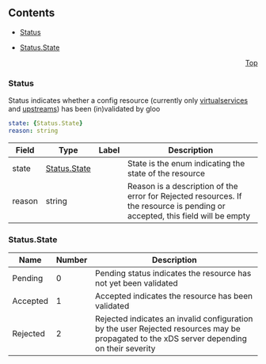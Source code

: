 <a name="top"></a>

## Contents
  - [Status](#v1.Status)

  - [Status.State](#v1.Status.State)


<a name="status"></a>
<p align="right"><a href="#top">Top</a></p>




<a name="v1.Status"></a>

### Status
Status indicates whether a config resource (currently only [virtualservices](../introduction/concepts.md) and [upstreams](../introduction/concepts.md)) has been (in)validated by gloo


```yaml
state: {Status.State}
reason: string

```
| Field | Type | Label | Description |
| ----- | ---- | ----- | ----------- |
| state | [Status.State](status.md#v1.Status.State) |  | State is the enum indicating the state of the resource |
| reason | string |  | Reason is a description of the error for Rejected resources. If the resource is pending or accepted, this field will be empty |





 


<a name="v1.Status.State"></a>

### Status.State


| Name | Number | Description |
| ---- | ------ | ----------- |
| Pending | 0 | Pending status indicates the resource has not yet been validated |
| Accepted | 1 | Accepted indicates the resource has been validated |
| Rejected | 2 | Rejected indicates an invalid configuration by the user Rejected resources may be propagated to the xDS server depending on their severity |


 

 

